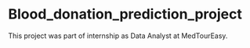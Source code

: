 # Blood_donation_prediction_project
This project was part of internship as Data Analyst at MedTourEasy.
